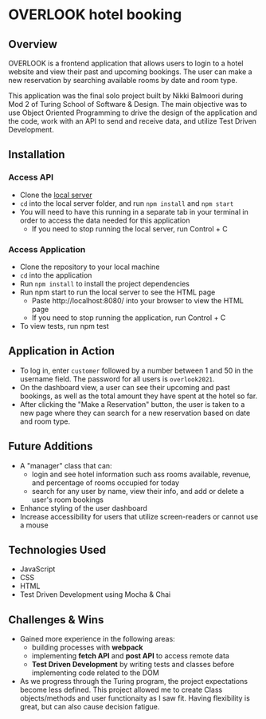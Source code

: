 # OVERLOOK hotel booking

## Overview
OVERLOOK is a frontend application that allows users to login to a hotel website and view their past and upcoming bookings.  The user can make a new reservation by searching available rooms by date and room type.

This application was the final solo project built by Nikki Balmoori during Mod 2 of Turing School of Software & Design. The main objective was to use Object Oriented Programming to drive the design of the application and the code, work with an API to send and receive data, and utilize Test Driven Development.  

## Installation

### Access API
- Clone the [local server](https://github.com/turingschool-examples/overlook-api)
- `cd` into the local server folder, and run `npm install` and `npm start` 
- You will need to have this running in a separate tab in your terminal in order to access the data needed for this application
  - If you need to stop running the local server, run Control + C

### Access Application
- Clone the repository to your local machine
- `cd` into the application
- Run `npm install` to install the project dependencies
- Run npm start to run the local server to see the HTML page
  - Paste http://localhost:8080/ into your browser to view the HTML page
  - If you need to stop running the application, run Control + C
- To view tests, run npm test

## Application in Action




- To log in, enter `customer` followed by a number between 1 and 50 in the username field. The password for all users is `overlook2021`.
- On the dashboard view, a user can see their upcoming and past bookings, as well as the total amount they have spent at the hotel so far.
- After clicking the "Make a Reservation" button, the user is taken to a new page where they can search for a new reservation based on date and room type.


## Future Additions
- A "manager" class that can: 
  - login and see hotel information such ass rooms available, revenue, and percentage of rooms occupied for today
  - search for any user by name, view their info, and add or delete a user's room bookings
- Enhance styling of the user dashboard
- Increase accessibility for users that utilize screen-readers or cannot use a mouse

## Technologies Used
- JavaScript
- CSS
- HTML
- Test Driven Development using Mocha & Chai

## Challenges & Wins
- Gained more experience in the following areas:
  - building processes with <b>webpack</b>
  - implementing <b>fetch API</b> and <b>post API</b> to access remote data
  - <b>Test Driven Development</b> by writing tests and classes before implementing code related to the DOM
- As we progress through the Turing program, the project expectations become less defined. This project allowed me to create Class objects/methods and user functionaity as I saw fit. Having flexibility is great, but can also cause decision fatigue.
